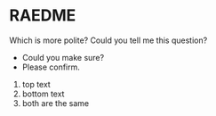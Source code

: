 # RAEDME

Which is more polite?
Could you tell me this question?

* Could you make sure?
* Please confirm.

1. top text
2. bottom text
3. both are the same